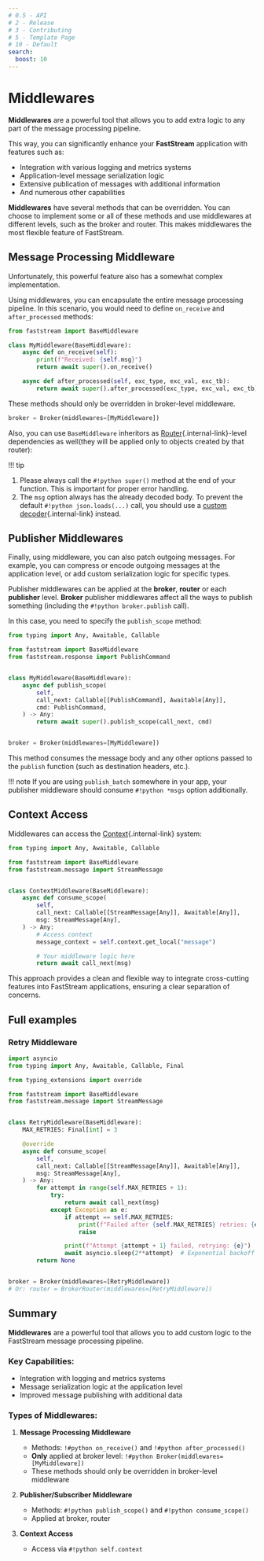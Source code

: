 ```yaml
---
# 0.5 - API
# 2 - Release
# 3 - Contributing
# 5 - Template Page
# 10 - Default
search:
  boost: 10
---
```


# Middlewares

**Middlewares** are a powerful tool that allows you to add extra logic to any part of the message processing pipeline.

This way, you can significantly enhance your **FastStream** application with features such as:

- Integration with various logging and metrics systems
- Application-level message serialization logic
- Extensive publication of messages with additional information
- And numerous other capabilities

**Middlewares** have several methods that can be overridden. You can choose to implement some or all of these methods and use middlewares at different levels, such as the broker and router. This makes middlewares the most flexible feature of FastStream.

## Message Processing Middleware

Unfortunately, this powerful feature also has a somewhat complex implementation.

Using middlewares, you can encapsulate the entire message processing pipeline. In this scenario, you would need to define `on_receive` and `after_processed` methods:

```python linenums="1"
from faststream import BaseMiddleware

class MyMiddleware(BaseMiddleware):
    async def on_receive(self):
        print(f"Received: {self.msg}")
        return await super().on_receive()

    async def after_processed(self, exc_type, exc_val, exc_tb):
        return await super().after_processed(exc_type, exc_val, exc_tb)
```

These methods should only be overridden in broker-level middleware.

```python
broker = Broker(middlewares=[MyMiddleware])
```

Also, you can use `BaseMiddleware` inheritors as [Router](../routers/index.md){.internal-link}-level dependencies as well(they will be applied only to objects created by that router):

!!! tip

1. Please always call the `#!python super()` method at the end of your function. This is important for proper error handling.
2. The `msg` option always has the already decoded body. To prevent the default `#!python json.loads(...)` call, you should use a [custom decoder](../serialization/decoder.md){.internal-link} instead.

## Publisher Middlewares

Finally, using middleware, you can also patch outgoing messages. For example, you can compress or encode outgoing messages at the application level, or add custom serialization logic for specific types.

Publisher middlewares can be applied at the **broker**, **router** or each **publisher** level. **Broker** publisher middlewares affect all the ways to publish something (including the `#!python broker.publish` call).

In this case, you need to specify the `publish_scope` method:

```python linenums="1"
from typing import Any, Awaitable, Callable

from faststream import BaseMiddleware
from faststream.response import PublishCommand


class MyMiddleware(BaseMiddleware):
    async def publish_scope(
        self,
        call_next: Callable[[PublishCommand], Awaitable[Any]],
        cmd: PublishCommand,
    ) -> Any:
        return await super().publish_scope(call_next, cmd)


broker = Broker(middlewares=[MyMiddleware])
```

This method consumes the message body and any other options passed to the `publish` function (such as destination headers, etc.).

!!! note
If you are using `publish_batch` somewhere in your app, your publisher middleware should consume `#!python *msgs` option additionally.

## Context Access

Middlewares can access the [Context](../context/index.md){.internal-link} system:

```python linenums="1" hl_lines="14"
from typing import Any, Awaitable, Callable

from faststream import BaseMiddleware
from faststream.message import StreamMessage


class ContextMiddleware(BaseMiddleware):
    async def consume_scope(
        self,
        call_next: Callable[[StreamMessage[Any]], Awaitable[Any]],
        msg: StreamMessage[Any],
    ) -> Any:
        # Access context
        message_context = self.context.get_local("message")

        # Your middleware logic here
        return await call_next(msg)
```

This approach provides a clean and flexible way to integrate cross-cutting features into FastStream applications, ensuring a clear separation of concerns.

## Full examples

### Retry Middleware

```python
import asyncio
from typing import Any, Awaitable, Callable, Final

from typing_extensions import override

from faststream import BaseMiddleware
from faststream.message import StreamMessage


class RetryMiddleware(BaseMiddleware):
    MAX_RETRIES: Final[int] = 3

    @override
    async def consume_scope(
        self,
        call_next: Callable[[StreamMessage[Any]], Awaitable[Any]],
        msg: StreamMessage[Any],
    ) -> Any:
        for attempt in range(self.MAX_RETRIES + 1):
            try:
                return await call_next(msg)
            except Exception as e:
                if attempt == self.MAX_RETRIES:
                    print(f"Failed after {self.MAX_RETRIES} retries: {e}")
                    raise

                print(f"Attempt {attempt + 1} failed, retrying: {e}")
                await asyncio.sleep(2**attempt)  # Exponential backoff
        return None


broker = Broker(middlewares=[RetryMiddleware])
# Or: router = BrokerRouter(middlewares=[RetryMiddleware])
```

## Summary

**Middlewares** are a powerful tool that allows you to add custom logic to the FastStream message processing pipeline.

### Key Capabilities:

- Integration with logging and metrics systems
- Message serialization logic at the application level
- Improved message publishing with additional data

### Types of Middlewares:

1. **Message Processing Middleware**

   - Methods: `!#python on_receive()` and `!#python after_processed()`
   - **Only** applied at broker level: `!#python Broker(middlewares=[MyMiddleware])`
   - These methods should only be overridden in broker-level middleware

2. **Publisher/Subscriber Middleware**

   - Methods: `#!python publish_scope()` and `#!python consume_scope()`
   - Applied at broker, router

3. **Context Access**
   - Access via `#!python self.context`
